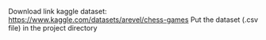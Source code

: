 
Download link kaggle dataset: https://www.kaggle.com/datasets/arevel/chess-games
Put the dataset (.csv file) in the project directory